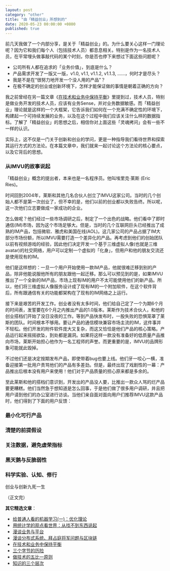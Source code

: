 ```yaml
---
layout: post
category: "other"
title: "由「精益创业」所想到的"
date: 2020-05-23 00:00:00 +0800
published: true
---
```


前几天我做了一个内部分享，是关于「精益创业」的。为什么要关心这样一门理论呢？因为它和我们每个人（包括技术人员）都息息相关。特别是作为一名技术人员，在平常埋头做事敲代码的某个时刻，你是否也停下来想过下面这些问题呢？

<!--more-->

* 公司所有人都在追求的「业务价值」，到底是什么？
* 产品需求开发了一版又一版，v1.0, v1.1, v1.1.2, v1.1.3, ......，何时才是尽头？
* 我是不是在“很努力地开发一个没人用的产品”？
* 在极不确定的创业或创新环境下，怎样才能保证做的事情是朝着正确的方向？

我之前曾经在另一篇文章《[在技术和业务中保持平衡](https://mp.weixin.qq.com/s/OUdH5RxiRyvcrFrbLOprjQ)》里提到过，技术人员，特别是做业务开发的技术人员，应该有业务Sense，并对业务数据敏感。而「精益创业」理论就是这样的一个大框架，它告诉我们如何在一个充满不确定性的环境下，构建起一个可持续发展的业务，以及在这个过程中我们应该关注什么样的数据指标。了解了「精益创业」的思想之后，相信你对上面这些「灵魂拷问」会有一些不一样的认识。

实际上，这不仅是一门关于创新和创业的学问，更是一种指导我们看待世界和探索其运行方式的方法论。在本篇文章中，我们就来一起讨论这个方法论的核心要点，以及它背后的思想。

### 从IMVU的故事说起

「精益创业」概念的提出者，本来也是一名程序员。他叫埃里克·莱斯 (Eric Ries)。

时间回到2004年，莱斯和其他几名合伙人创立了IMVU这家公司。当时的几个创始人都不是第一次创业了，但不幸的是，他们以前的创业都以失败告终。所以呢，这一次他们立志要做成一家成功的企业。

怎么做呢？他们经过一些市场调研之后，制定了一个出色的战略。他们看中了即时通信(IM)市场，因为这个市场足够大。但是，当时的几个互联网巨头已经推出了成熟的IM产品，包括微软、雅虎和美国在线(AOL)。这几家公司的产品占据了IM大部分市场份额，所以IMVU需要打造一个差异化的产品。再考虑到他们的创始团队以前有视频游戏的经验，因此他们决定开发一个基于三维虚拟人像(也就是三维avatar)的社交网络，用户可以定制一个虚拟的「化身」，但用户和他的朋友交流还是使用现有的IM。

他们是这样想的：一旦一个用户开始使用一款IM产品，他就很难迁移到别的产品，除非他能说服他所有的朋友跟他一起迁移。那么可以预见到的是，如果IMVU推出了一个全新的IM产品，市场上现有IM的用户不太可能使用他们的新产品。所以，他们将三维虚拟人像服务设计成了现有IM的一个附加软件，在这个软件背后，所有跟通信有关的功能都架构在了现有的IM网络之上运行。

接下来是艰苦的开发工作。创业者没有太多时间，他们给自己定了一个为期6个月的时间表，发誓要在6个月之内推出产品的1.0版本。莱斯作为技术合伙人，和他的创业搭档们开始了没日没夜的工作。等到产品快发布时，一股失败的恐惧笼罩了莱斯的团队。时间根本不够用。要让产品的通信模块兼容市场主流的IM，这件事并不轻松。他们开发的附件软件庞大又复杂，而这又恰恰是他们产品的核心策略。产品运行起来摇摇欲坠，到处都是漏洞。如果将这样一款没有准备好的低质量产品推向市场，莱斯开始担心他作为一名工程师的声誉。而更重要的是，IMVU的品牌形象可能就此毁掉。

不过他们还是决定按期发布产品，即使带着bug也要上线。他们牙一咬心一横，准备迎接第一批用户责骂他们的产品有多差劲。但是，最终出现了戏剧性的一幕：产品推出后根本没有用户来使用！他们对于产品质量的担心原来都是多余的。

至此莱斯和他的搭档们意识到，开发出的产品没人要，比推出一款众人骂的烂产品要更糟糕。他们当然急于想知道是怎么回事，于是他们做了很多用户调研，并且把用户请到他们的办公室进行访谈。当他们亲自面对面向用户们推荐IMVU这款产品时，他们得到了下面的用户反馈：

### 最小化可行产品


### 清楚的前提假设


### 关注数据，避免虚荣指标


### 黑天鹅与反脆弱性


### 科学实验、认知、修行

创业与创新九死一生


（正文完）


**其它精选文章**：

* [给普通人看的机器学习(一)：优化理论](https://mp.weixin.qq.com/s/-lJyRREez1ITxomizuhPAw)
* [用统计学的观点看世界：从找不到东西说起](https://mp.weixin.qq.com/s/W6hSnQPiZD1tKAou3YgDQQ)
* [漫谈业务与平台](https://mp.weixin.qq.com/s/gPE2XTqTHaN8Bg7NnfOoBw)
* [漫谈分布式系统、拜占庭将军问题与区块链](https://mp.weixin.qq.com/s/tngWdvoev8SQiyKt1gy5vw)
* [在技术和业务中保持平衡](https://mp.weixin.qq.com/s/OUdH5RxiRyvcrFrbLOprjQ)
* [三个字节的历险](https://mp.weixin.qq.com/s/6Gyzfo4vF5mh59Xzvgm4UA)
* [做技术的五比一原则](https://mp.weixin.qq.com/s/VfePdDnKkOlsxdm_slQp5g)
* [知识的三个层次](https://mp.weixin.qq.com/s/HnbBeQKG3SibP6q8eqVVJQ)